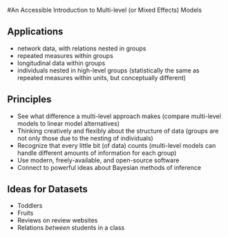 #An Accessible Introduction to Multi-level (or Mixed Effects) Models

## Applications

- network data, with relations nested in groups
- repeated measures within groups
- longitudinal data within groups
- individuals nested in high-level groups (statistically the same as repeated measures within units, but conceptually different)

## Principles

- See what difference a multi-level approach makes (compare multi-level models to linear model alternatives)
- Thinking creatively and flexibly about the structure of data (groups are not only those due to the nesting of individuals)
- Recognize that every little bit (of data) counts (multi-level models can handle different amounts of information for each group)
- Use modern, freely-available, and open-source software
- Connect to powerful ideas about Bayesian methods of inference

## Ideas for Datasets

- Toddlers
- Fruits
- Reviews on review websites
- Relations *between* students in a class

